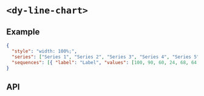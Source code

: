 # `<dy-line-chart>`

## Example

<gbp-example name="dy-line-chart" src="https://jspm.dev/duoyun-ui/elements/line-chart">

```json
{
  "style": "width: 100%;",
  "series": ["Series 1", "Series 2", "Series 3", "Series 4", "Series 5", "Series 6", "Series 7", "Series 8"],
  "sequences": [{ "label": "Label", "values": [100, 90, 60, 24, 68, 64, 21, 87] }]
}
```

</gbp-example>

## API

<gbp-api src="/src/elements/line-chart.ts"></gbp-api>
